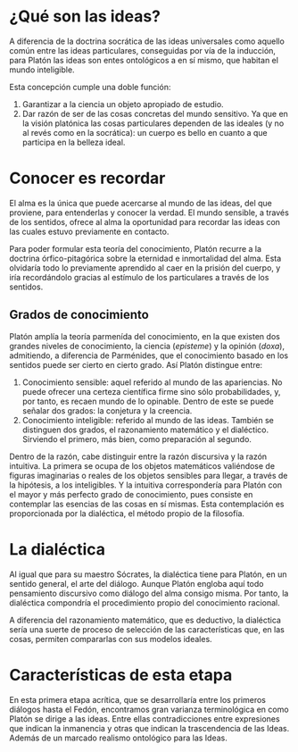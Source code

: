 
# ¿Qué son las ideas?

A diferencia de la doctrina socrática de las ideas universales como aquello común entre las ideas particulares, conseguidas por vía de la inducción, para Platón las ideas son entes ontológicos a en sí mismo, que habitan el mundo inteligible.

Esta concepción cumple una doble función:
1. Garantizar a la ciencia un objeto apropiado de estudio.
2. Dar razón de ser de las cosas concretas del mundo sensitivo. Ya que en la visión platónica las cosas particulares dependen de las ideales (y no al revés como en la socrática): un cuerpo es bello en cuanto a que participa en la belleza ideal.

# Conocer es recordar

El alma es la única que puede acercarse al mundo de las ideas, del que proviene, para entenderlas y conocer la verdad. El mundo sensible, a través de los sentidos, ofrece al alma la oportunidad para recordar las ideas con las cuales estuvo previamente en contacto.

Para poder formular esta teoría del conocimiento, Platón recurre a la doctrina órfico-pitagórica sobre la eternidad e inmortalidad del alma. Esta olvidaría todo lo previamente aprendido al caer en la prisión del cuerpo, y iría recordándolo gracias al estímulo de los particulares a través de los sentidos.


## Grados de conocimiento

Platón amplía la teoría parmenída del conocimiento, en la que existen dos grandes niveles de conocimiento, la ciencia (*episteme*) y la opinión (*doxa*), admitiendo, a diferencia de Parménides, que el conocimiento basado en los sentidos puede ser cierto en cierto grado. Así Platón distingue entre:

1. Conocimiento sensible: aquel referido al mundo de las apariencias. No puede ofrecer una certeza científica firme sino sólo probabilidades, y, por tanto, es recaen mundo de lo opinable. Dentro de este se puede señalar dos grados: la conjetura y la creencia.
2. Conocimiento inteligible: referido al mundo de las ideas. También se distinguen dos grados, el razonamiento matemático y el dialéctico. Sirviendo el primero, más bien, como preparación al segundo.

Dentro de la razón, cabe distinguir entre la razón discursiva y la razón intuitiva. La primera se ocupa de los objetos matemáticos valiéndose de figuras imaginarias o reales de los objetos sensibles para llegar, a través de la hipótesis, a los inteligibles. Y la intuitiva correspondería para Platón con el mayor y más perfecto grado de conocimiento, pues consiste en contemplar las esencias de las cosas en sí mismas. Esta contemplación es proporcionada por la dialéctica, el método propio de la filosofía.

# La dialéctica

Al igual que para su maestro Sócrates, la dialéctica tiene para Platón, en un sentido general, el arte del diálogo. Aunque Platón engloba aquí todo pensamiento discursivo como diálogo del alma consigo misma. Por tanto, la dialéctica compondría el procedimiento propio del conocimiento racional.

A diferencia del razonamiento matemático, que es deductivo, la dialéctica sería una suerte de proceso de selección de las características que, en las cosas, permiten compararlas con sus modelos ideales.

# Características de esta etapa

En esta primera etapa acrítica, que se desarrollaría entre los primeros diálogos hasta el Fedón, encontramos gran varianza terminológica en como Platón se dirige a las ideas. Entre ellas contradicciones entre expresiones que indican la inmanencia y otras que indican la trascendencia de las Ideas. Además de un marcado realismo ontológico para las Ideas.